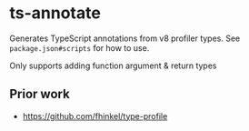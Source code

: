 # ts-annotate

Generates TypeScript annotations from v8 profiler types. See `package.json#scripts` for how to use.

Only supports adding function argument & return types

## Prior work

- https://github.com/fhinkel/type-profile
